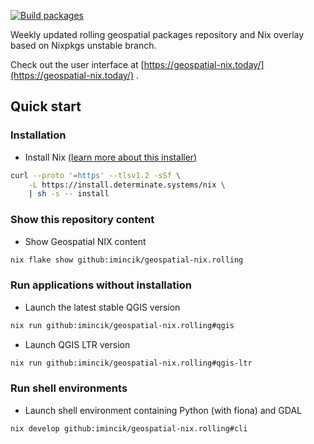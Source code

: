 [![Build packages](https://github.com/imincik/geospatial-nix.rolling/actions/workflows/build-packages.yml/badge.svg)](https://github.com/imincik/geospatial-nix.rolling/actions/workflows/build-packages.yml)

Weekly updated rolling geospatial packages repository and Nix overlay based on
Nixpkgs unstable branch.

Check out the user interface at
[https://geospatial-nix.today/](https://geospatial-nix.today/) .

## Quick start

### Installation

* Install Nix
  [(learn more about this installer)](https://zero-to-nix.com/start/install)
```bash
curl --proto '=https' --tlsv1.2 -sSf \
    -L https://install.determinate.systems/nix \
    | sh -s -- install
  ```

### Show this repository content

* Show Geospatial NIX content
```bash
nix flake show github:imincik/geospatial-nix.rolling
```

### Run applications without installation

* Launch the latest stable QGIS version
```bash
nix run github:imincik/geospatial-nix.rolling#qgis
```

* Launch QGIS LTR version
```bash
nix run github:imincik/geospatial-nix.rolling#qgis-ltr
```

### Run shell environments

* Launch shell environment containing Python (with fiona) and GDAL
```bash
nix develop github:imincik/geospatial-nix.rolling#cli
```
